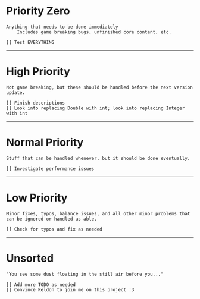# Priority Zero
    Anything that needs to be done immediately
        Includes game breaking bugs, unfinished core content, etc.

    [] Test EVERYTHING

---
# High Priority
    Not game breaking, but these should be handled before the next version update.

    [] Finish descriptions
    [] Look into replacing Double with int; look into replacing Integer with int

---
# Normal Priority
    Stuff that can be handled whenever, but it should be done eventually.

    [] Investigate performance issues

---
# Low Priority
    Minor fixes, typos, balance issues, and all other minor problems that can be ignored or handled as able.

    [] Check for typos and fix as needed

---
# Unsorted
    "You see some dust floating in the still air before you..."

    [] Add more TODO as needed
    [] Convince Keldon to join me on this project :3